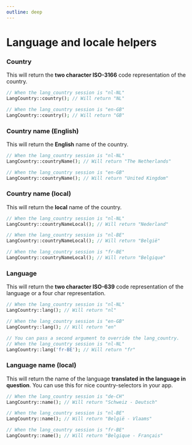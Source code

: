 ```yaml
---
outline: deep
---
```


# Language and locale helpers

### Country

This will return the **two character ISO-3166** code representation of the country.

```php
// When the lang_country session is "nl-NL"
LangCountry::country(); // Will return "NL"

// When the lang_country session is "en-GB"
LangCountry::country(); // Will return "GB"
```

### Country name (English)

This will return the **English** name of the country.

```php
// When the lang_country session is "nl-NL"
LangCountry::countryName(); // Will return "The Netherlands"

// When the lang_country session is "en-GB"
LangCountry::countryName(); // Will return "United Kingdom"
```

### Country name (local)

This will return the **local** name of the country.

```php
// When the lang_country session is "nl-NL"
LangCountry::countryNameLocal(); // Will return "Nederland"

// When the lang_country session is "nl-BE"
LangCountry::countryNameLocal(); // Will return "België"

// When the lang_country session is "fr-BE"
LangCountry::countryNameLocal(); // Will return "Belgique"
```

### Language

This will return the **two character ISO-639** code representation of the language or a four char representation.

```php
// When the lang_country session is "nl-NL"
LangCountry::lang(); // Will return "nl"

// When the lang_country session is "en-GB"
LangCountry::lang(); // Will return "en"

// You can pass a second argument to override the lang_country.
// When the lang_country session is "nl-NL"
LangCountry::lang('fr-BE'); // Will return "fr"
```

### Language name (local)

This will return the name of the language **translated in the language in question**. You can use this for nice
country-selectors in your app.

```php
// When the lang_country session is "de-CH"
LangCountry::name(); // Will return "Schweiz - Deutsch"

// When the lang_country session is "nl-BE"
LangCountry::name(); // Will return "België - Vlaams"

// When the lang_country session is "fr-BE"
LangCountry::name(); // Will return "Belgique - Français"
```
